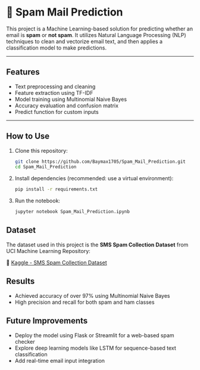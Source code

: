 # 📧 Spam Mail Prediction

This project is a Machine Learning-based solution for predicting whether an email is **spam** or **not spam**. It utilizes Natural Language Processing (NLP) techniques to clean and vectorize email text, and then applies a classification model to make predictions.

---

## Features

- Text preprocessing and cleaning  
- Feature extraction using TF-IDF  
- Model training using Multinomial Naive Bayes  
- Accuracy evaluation and confusion matrix  
- Predict function for custom inputs  

---

## How to Use
1. Clone this repository:
   ```sh
   git clone https://github.com/Baymax1705/Spam_Mail_Prediction.git
   cd Spam_Mail_Prediction
2. Install dependencies (recommended: use a virtual environment):
   ```sh
   pip install -r requirements.txt
3. Run the notebook:
   ```sh
   jupyter notebook Spam_Mail_Prediction.ipynb

## Dataset

The dataset used in this project is the **SMS Spam Collection Dataset** from UCI Machine Learning Repository:

🔗 [Kaggle - SMS Spam Collection Dataset](https://www.kaggle.com/datasets/uciml/sms-spam-collection-dataset)


## Results

- Achieved accuracy of over 97% using Multinomial Naive Bayes
- High precision and recall for both spam and ham classes

## Future Improvements

- Deploy the model using Flask or Streamlit for a web-based spam checker
- Explore deep learning models like LSTM for sequence-based text classification
- Add real-time email input integration

